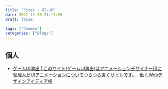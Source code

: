 ```yaml
---
title: "Sites - UI-UX"
date: 2022-11-20 21:11:00
draft: false

tags: ["Common"]
categories: ["Blogs"]
---
```


## 個人
- [ゲームUI演出 | このサイト(ゲームUI演出)はアニメーションデザイナー用に管理人がUIアニメーションについてつらつら書くサイトです。](https://gameanimation.info/)
-[動くWebデザインアイディア帳](https://coco-factory.jp/ugokuweb/)

